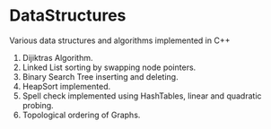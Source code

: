 # DataStructures
Various data structures and algorithms implemented in C++

1. Dijiktras Algorithm.
2. Linked List sorting by swapping node pointers.
3. Binary Search Tree inserting and deleting.
4. HeapSort implemented.
5. Spell check implemented using HashTables, linear and quadratic probing.
6. Topological ordering of Graphs.
